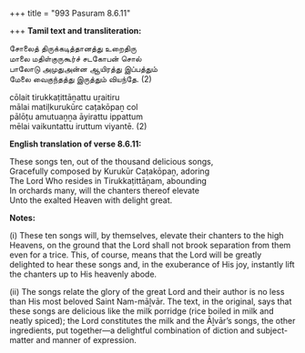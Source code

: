 +++
title = "993 Pasuram 8.6.11"

+++
**Tamil text and transliteration:**

சோலைத் திருக்கடித்தானத்து உறைதிரு  
மாலை மதிள்குருகூர்ச் சடகோபன் சொல்  
பாலோடு அமுதுஅன்ன ஆயிரத்து இப்பத்தும்  
மேலை வைகுந்தத்து இருத்தும் வியந்தே. (2)

cōlait tirukkaṭittāṉattu uṟaitiru  
mālai matiḷkurukūrc caṭakōpaṉ col  
pālōṭu amutuaṉṉa āyirattu ippattum  
mēlai vaikuntattu iruttum viyantē. (2)

**English translation of verse 8.6.11:**

These songs ten, out of the thousand delicious songs,  
Gracefully composed by Kurukūr Caṭakōpaṉ, adoring  
The Lord Who resides in Tirukkaṭittāṉam, abounding  
In orchards many, will the chanters thereof elevate  
Unto the exalted Heaven with delight great.

**Notes:**

\(i\) These ten songs will, by themselves, elevate their chanters to the high Heavens, on the ground that the Lord shall not brook separation from them even for a trice. This, of course, means that the Lord will be greatly delighted to hear these songs and, in the exuberance of His joy, instantly lift the chanters up to His heavenly abode.

\(ii\) The songs relate the glory of the great Lord and their author is no less than His most beloved Saint Nam-māḻvār. The text, in the original, says that these songs are delicious like the milk porridge (rice boiled in milk and neatly spiced); the Lord constitutes the milk and the Āḻvār’s songs, the other ingredients, put together—a delightful combination of diction and subject-matter and manner of expression.


